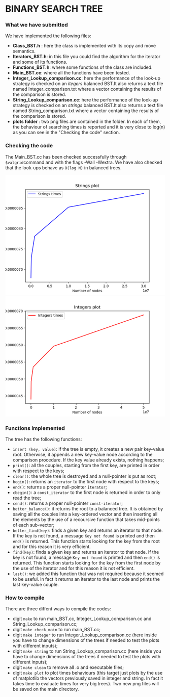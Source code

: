 # BINARY SEARCH TREE

### What we have submitted
We have implemented the following files:

- **Class_BST.h** : here the class is implemented with its copy and move semantics. 
- **Iterators_BST.h**: in this file you could find the algorithm for the iterator and some of its functions.
- **Functions_BST.h**: where some functions of the class are included.
- **Main_BST.cc**: where all the functions have been tested.
- **Integer_Lookup_comparison.cc**: here the performance of the look-up strategy is checked on an *itegers* balanced BST.It also returns a text file named Integer_comparison.txt where a vector containing the results of the comparison is stored. 
- **String_Lookup_comparison.cc**: here the performance of the look-up strategy is checked on an *strings* balanced BST.It also returns a text file named String_comparison.txt where a vector containing the results of the comparison is stored.
- **plots folder** : two png files are contained in the folder. In each of them, the behaviour of searching times is reported and it is very close to log(n) as you can see in the "Checking the code" section.

### Checking the code
The Main_BST.cc has been checked successfully through `$valgrid`command and with the flags -Wall -Wextra.
We have also checked that the look-ups behave as `O(log N)` in balanced trees.

![](plots/String_plot.png)
![](plots/Integer_plot.png)

### Functions Implemented
The tree has the following functions:

- `insert (key, value)`: if the tree is empty, it creates a new pair key-value root. Otherwise, it appends a new key-value node according to the comparison procedure. If the key value already exists, nothing happens;
- `print()`: all the couples, starting from the first key, are printed in order with respect to the keys;
- `clear()`: the whole tree is destroyed and a null-pointer is put as root;
- `begin()`: returns an `iterator` to the first node with respect to the keys;
- `end()`: returns a proper null-pointer `iterator`;
- `cbegin()`: a `const_iterator` to the first node is returned in order to only read the tree;
- `cend()`: returns a proper null-pointer `const-iterator`;
- `better_balance()`: it returns the root to a balanced tree. It is obtained by saving all the couples into a key-ordered vector and then inserting all the elements by the use of a recoursive function that takes mid-points of each sub-vector;
- `better_find(key)`: finds a given key and returns an iterator to that node. If the key is not found, a message `Key not found` is printed and then `end()` is returned. This function starts looking for the key from the root and for this reason it is very efficient.
- `find(key)`: finds a given key and returns an iterator to that node. If the key is not found, a message `Key not found` is printed and then `end()` is returned. This function starts looking for the key from the first node by the use of the iterator and for this reason it is not efficient.
- `last()`: we added this function that was not required because it seemed to be useful. In fact it returns an iterator to the last node and prints the last key-value couple.

### How to compile

There are three diffent ways to compile the codes:

- digit `make` to run main_BST.cc, Integer_Lookup_comparison.cc and String_Lookup_comparison.cc;
- digit `make check_main` to run main_BST.cc;
- digit `make integer` to run Integer_Lookup_comparison.cc (here inside you have to change dimensions of the trees if needed to test the plots with different inputs);
- digit `make string` to run String_Lookup_comparison.cc (here inside you have to change dimensions of the trees if needed to test the plots with different inputs);
- digit `make clean` to remove all .o and executable files;
- digit `make plot` to plot times behaviours (this target just plots by the use of matplotlib the vectors previously saved in integer and string. In fact it takes time to evaluate times for very big trees). Two new png files will be saved on the main directory.






